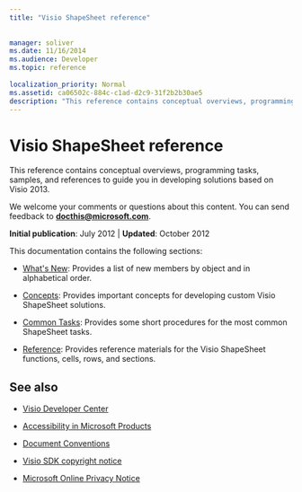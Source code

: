 ```yaml
---
title: "Visio ShapeSheet reference"
 
 
manager: soliver
ms.date: 11/16/2014
ms.audience: Developer
ms.topic: reference
 
localization_priority: Normal
ms.assetid: ca06502c-884c-c1ad-d2c9-31f2b2b30ae5
description: "This reference contains conceptual overviews, programming tasks, samples, and references to guide you in developing solutions based on Visio 2013."
---
```


# Visio ShapeSheet reference

This reference contains conceptual overviews, programming tasks, samples, and references to guide you in developing solutions based on Visio 2013.
  
We welcome your comments or questions about this content. You can send feedback to **[docthis@microsoft.com](mailto:docthis@microsoft.com)**. 
  
 **Initial publication**: July 2012 | **Updated**: October 2012
  
This documentation contains the following sections:
  
- [What's New](what-s-new-for-visio-shapesheet-developers.md): Provides a list of new members by object and in alphabetical order.
    
- [Concepts](concepts-visio-shapesheet.md): Provides important concepts for developing custom Visio ShapeSheet solutions.
    
- [Common Tasks](common-tasks-visio-shapesheet.md): Provides some short procedures for the most common ShapeSheet tasks.
    
- [Reference](reference-visio-shapesheet.md): Provides reference materials for the Visio ShapeSheet functions, cells, rows, and sections.
    
## See also

- [Visio Developer Center](http://msdn.microsoft.com/en-us/office/aa905478.aspx)
    
- [Accessibility in Microsoft Products](http://www.microsoft.com/enable/products/default.aspx)
    
- [Document Conventions](http://msdn.microsoft.com/en-us/office/aa905365.aspx)
    
- [Visio SDK copyright notice](visio-sdk-copyright-notice.md)
    
- [Microsoft Online Privacy Notice](http://privacy.microsoft.com/en-us/default.mspx)
    

